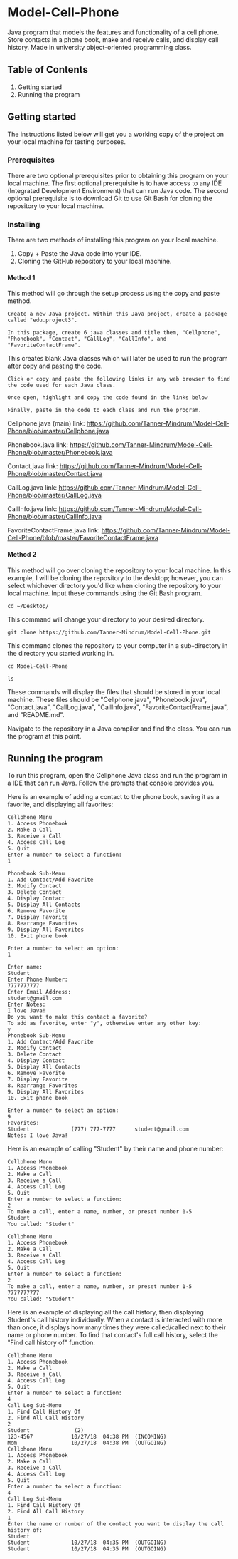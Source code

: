 # Model-Cell-Phone
Java program that models the features and functionality of a cell phone. Store contacts in a phone book, make and receive calls, and display call history. Made in university object-oriented programming class.
## Table of Contents
1. Getting started
2. Running the program
## Getting started
The instructions listed below will get you a working copy of the project on your local machine for testing purposes.
### Prerequisites
There are two optional prerequisites prior to obtaining this program on your local machine. The first optional prerequisite is to have access to any IDE (Integrated Development Environment) that can run Java code. The second optional prerequisite is to download Git to use Git Bash for cloning the repository to your local machine.
### Installing
There are two methods of installing this program on your local machine.
1. Copy + Paste the Java code into your IDE.
2. Cloning the GitHub repository to your local machine.
#### Method 1
This method will go through the setup process using the copy and paste method.
```
Create a new Java project. Within this Java project, create a package called "edu.project3".

In this package, create 6 java classes and title them, "Cellphone", "Phonebook", "Contact", "CallLog", "CallInfo", and "FavoriteContactFrame".
```
This creates blank Java classes which will later be used to run the program after copy and pasting the code.
```
Click or copy and paste the following links in any web browser to find the code used for each Java class.

Once open, highlight and copy the code found in the links below

Finally, paste in the code to each class and run the program.
```
Cellphone.java (main) link: https://github.com/Tanner-Mindrum/Model-Cell-Phone/blob/master/Cellphone.java

Phonebook.java link: https://github.com/Tanner-Mindrum/Model-Cell-Phone/blob/master/Phonebook.java    

Contact.java link: https://github.com/Tanner-Mindrum/Model-Cell-Phone/blob/master/Contact.java   

CallLog.java link: https://github.com/Tanner-Mindrum/Model-Cell-Phone/blob/master/CallLog.java   

CallInfo.java link: https://github.com/Tanner-Mindrum/Model-Cell-Phone/blob/master/CallInfo.java    

FavoriteContactFrame.java link: https://github.com/Tanner-Mindrum/Model-Cell-Phone/blob/master/FavoriteContactFrame.java
#### Method 2
This method will go over cloning the repository to your local machine. In this example, I will be cloning the repository to the desktop; however, you can select whichever directory you'd like when cloning the repository to your local machine. Input these commands using the Git Bash program.
```
cd ~/Desktop/
```
This command will change your directory to your desired directory.
```
git clone https://github.com/Tanner-Mindrum/Model-Cell-Phone.git
```
This command clones the repository to your computer in a sub-directory in the directory you started working in.
```
cd Model-Cell-Phone

ls
```
These commands will display the files that should be stored in your local machine. These files should be "Cellphone.java", "Phonebook.java", "Contact.java", "CallLog.java", "CallInfo.java", "FavoriteContactFrame.java", and "README.md".

Navigate to the repository in a Java compiler and find the class. You can run the program at this point.
## Running the program
To run this program, open the Cellphone Java class and run the program in a IDE that can run Java. Follow the prompts that console provides you.

Here is an example of adding a contact to the phone book, saving it as a favorite, and displaying all favorites:
```
Cellphone Menu
1. Access Phonebook
2. Make a Call
3. Receive a Call
4. Access Call Log
5. Quit
Enter a number to select a function: 
1

Phonebook Sub-Menu
1. Add Contact/Add Favorite
2. Modify Contact
3. Delete Contact
4. Display Contact
5. Display All Contacts
6. Remove Favorite
7. Display Favorite
8. Rearrange Favorites
9. Display All Favorites
10. Exit phone book

Enter a number to select an option: 
1

Enter name: 
Student
Enter Phone Number: 
7777777777
Enter Email Address: 
student@gmail.com
Enter Notes: 
I love Java!
Do you want to make this contact a favorite?
To add as favorite, enter "y", otherwise enter any other key: 
y
Phonebook Sub-Menu
1. Add Contact/Add Favorite
2. Modify Contact
3. Delete Contact
4. Display Contact
5. Display All Contacts
6. Remove Favorite
7. Display Favorite
8. Rearrange Favorites
9. Display All Favorites
10. Exit phone book

Enter a number to select an option: 
9
Favorites: 
Student             (777) 777-7777      student@gmail.com              Notes: I love Java! 
```
Here is an example of calling "Student" by their name and phone number:
```
Cellphone Menu
1. Access Phonebook
2. Make a Call
3. Receive a Call
4. Access Call Log
5. Quit
Enter a number to select a function: 
2
To make a call, enter a name, number, or preset number 1-5
Student
You called: "Student"

Cellphone Menu
1. Access Phonebook
2. Make a Call
3. Receive a Call
4. Access Call Log
5. Quit
Enter a number to select a function: 
2
To make a call, enter a name, number, or preset number 1-5
7777777777
You called: "Student"
```
Here is an example of displaying all the call history, then displaying Student's call history individually. When a contact is interacted with more than once, it displays how many times they were called/called next to their name or phone number. To find that contact's full call history, select the "Find call history of" function:
```
Cellphone Menu
1. Access Phonebook
2. Make a Call
3. Receive a Call
4. Access Call Log
5. Quit
Enter a number to select a function: 
4
Call Log Sub-Menu
1. Find Call History Of
2. Find All Call History
2
Student              (2)
123-4567            10/27/18  04:38 PM  (INCOMING)
Mom                 10/27/18  04:38 PM  (OUTGOING)
Cellphone Menu
1. Access Phonebook
2. Make a Call
3. Receive a Call
4. Access Call Log
5. Quit
Enter a number to select a function: 
4
Call Log Sub-Menu
1. Find Call History Of
2. Find All Call History
1
Enter the name or number of the contact you want to display the call history of: 
Student
Student             10/27/18  04:35 PM  (OUTGOING)
Student             10/27/18  04:35 PM  (OUTGOING)
```
